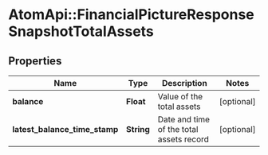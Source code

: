 # AtomApi::FinancialPictureResponseSnapshotTotalAssets

## Properties
Name | Type | Description | Notes
------------ | ------------- | ------------- | -------------
**balance** | **Float** | Value of the total assets | [optional] 
**latest_balance_time_stamp** | **String** | Date and time of the total assets record | [optional] 


